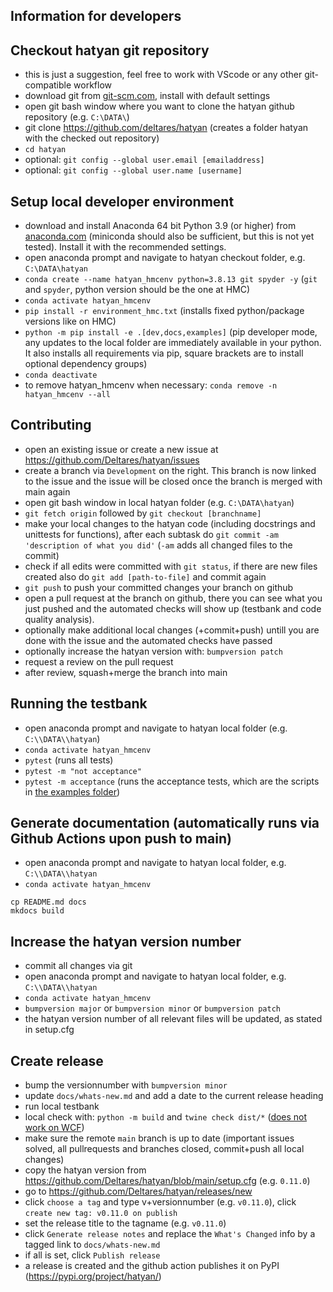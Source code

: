 Information for developers
--------

## Checkout hatyan git repository

- this is just a suggestion, feel free to work with VScode or any other git-compatible workflow
- download git from [git-scm.com](https://git-scm.com/download/win), install with default settings
- open git bash window where you want to clone the hatyan github repository (e.g. ``C:\DATA\``)
- git clone https://github.com/deltares/hatyan (creates a folder hatyan with the checked out repository)
- ``cd hatyan``
- optional: ``git config --global user.email [emailaddress]``
- optional: ``git config --global user.name [username]``

## Setup local developer environment

- download and install Anaconda 64 bit Python 3.9 (or higher) from [anaconda.com](https://www.anaconda.com/distribution/#download-section) (miniconda should also be sufficient, but this is not yet tested). Install it with the recommended settings.
- open anaconda prompt and navigate to hatyan checkout folder, e.g. ``C:\DATA\hatyan``
- ``conda create --name hatyan_hmcenv python=3.8.13 git spyder -y`` (``git`` and ``spyder``, python version should be the one at HMC)
- ``conda activate hatyan_hmcenv``
- ``pip install -r environment_hmc.txt`` (installs fixed python/package versions like on HMC)
- ``python -m pip install -e .[dev,docs,examples]`` (pip developer mode, any updates to the local folder are immediately available in your python. It also installs all requirements via pip, square brackets are to install optional dependency groups)
- ``conda deactivate``
- to remove hatyan_hmcenv when necessary: ``conda remove -n hatyan_hmcenv --all``

## Contributing

- open an existing issue or create a new issue at https://github.com/Deltares/hatyan/issues
- create a branch via ``Development`` on the right. This branch is now linked to the issue and the issue will be closed once the branch is merged with main again
- open git bash window in local hatyan folder (e.g. ``C:\DATA\hatyan``)
- ``git fetch origin`` followed by ``git checkout [branchname]``
- make your local changes to the hatyan code (including docstrings and unittests for functions), after each subtask do ``git commit -am 'description of what you did'`` (``-am`` adds all changed files to the commit)
- check if all edits were committed with ``git status``, if there are new files created also do ``git add [path-to-file]`` and commit again
- ``git push`` to push your committed changes your branch on github
- open a pull request at the branch on github, there you can see what you just pushed and the automated checks will show up (testbank and code quality analysis).
- optionally make additional local changes (+commit+push) untill you are done with the issue and the automated checks have passed
- optionally increase the hatyan version with: ``bumpversion patch``
- request a review on the pull request
- after review, squash+merge the branch into main

## Running the testbank

- open anaconda prompt and navigate to hatyan local folder (e.g. ``C:\\DATA\\hatyan``)
- ``conda activate hatyan_hmcenv``
- ``pytest`` (runs all tests)
- ``pytest -m "not acceptance"``
- ``pytest -m acceptance`` (runs the acceptance tests, which are the scripts in [the examples folder](https://github.com/Deltares/hatyan/tree/main/tests/examples))

## Generate documentation (automatically runs via Github Actions upon push to main)

- open anaconda prompt and navigate to hatyan local folder, e.g. ``C:\\DATA\\hatyan``
- ``conda activate hatyan_hmcenv``
```
cp README.md docs
mkdocs build
```

## Increase the hatyan version number

- commit all changes via git
- open anaconda prompt and navigate to hatyan local folder, e.g. ``C:\\DATA\\hatyan``
- ``conda activate hatyan_hmcenv``
- ``bumpversion major`` or ``bumpversion minor`` or ``bumpversion patch``
- the hatyan version number of all relevant files will be updated, as stated in setup.cfg

## Create release

- bump the versionnumber with ``bumpversion minor``
- update ``docs/whats-new.md`` and add a date to the current release heading
- run local testbank
- local check with: ``python -m build`` and ``twine check dist/*`` ([does not work on WCF](https://github.com/pypa/setuptools/issues/4133))
- make sure the remote ``main`` branch is up to date (important issues solved, all pullrequests and branches closed, commit+push all local changes)
- copy the hatyan version from https://github.com/Deltares/hatyan/blob/main/setup.cfg (e.g. ``0.11.0``)
- go to https://github.com/Deltares/hatyan/releases/new
- click ``choose a tag`` and type v+versionnumber (e.g. ``v0.11.0``), click ``create new tag: v0.11.0 on publish``
- set the release title to the tagname (e.g. ``v0.11.0``)
- click `Generate release notes` and replace the `What's Changed` info by a tagged link to ``docs/whats-new.md``
- if all is set, click ``Publish release``
- a release is created and the github action publishes it on PyPI (https://pypi.org/project/hatyan/)
